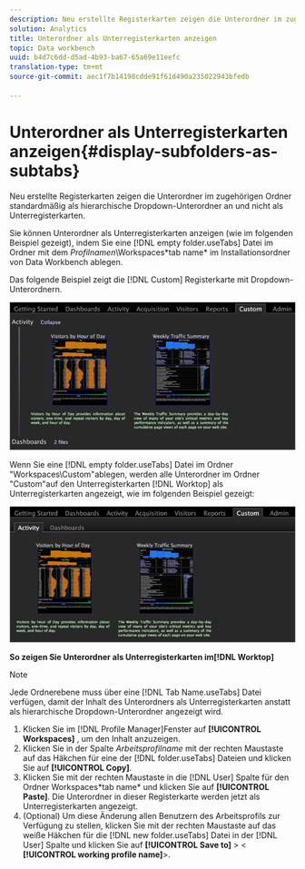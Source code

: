 ```yaml
---
description: Neu erstellte Registerkarten zeigen die Unterordner im zugehörigen Ordner standardmäßig als hierarchische Dropdown-Unterordner an und nicht als Unterregisterkarten.
solution: Analytics
title: Unterordner als Unterregisterkarten anzeigen
topic: Data workbench
uuid: b4d7c6dd-d5ad-4b93-ba67-65a69e11eefc
translation-type: tm+mt
source-git-commit: aec1f7b14198cdde91f61d490a235022943bfedb

---
```



# Unterordner als Unterregisterkarten anzeigen{#display-subfolders-as-subtabs}

Neu erstellte Registerkarten zeigen die Unterordner im zugehörigen Ordner standardmäßig als hierarchische Dropdown-Unterordner an und nicht als Unterregisterkarten.

Sie können Unterordner als Unterregisterkarten anzeigen (wie im folgenden Beispiel gezeigt), indem Sie eine [!DNL empty folder.useTabs] Datei im Ordner mit dem *Profilnamen*\Workspaces\*tab name* im Installationsordner von Data Workbench ablegen.

Das folgende Beispiel zeigt die [!DNL Custom] Registerkarte mit Dropdown-Unterordnern.

![](assets/client-sub.png)

Wenn Sie eine [!DNL empty folder.useTabs] Datei im Ordner &quot;Workspaces\Custom&quot;ablegen, werden alle Unterordner im Ordner &quot;Custom&quot;auf den Unterregisterkarten [!DNL Worktop] als Unterregisterkarten angezeigt, wie im folgenden Beispiel gezeigt:

![](assets/client-sub2.png)

**So zeigen Sie Unterordner als Unterregisterkarten im[!DNL Worktop]**

>[!NOTE]
>
>Jede Ordnerebene muss über eine [!DNL Tab Name.useTabs] Datei verfügen, damit der Inhalt des Unterordners als Unterregisterkarten anstatt als hierarchische Dropdown-Unterordner angezeigt wird.

1. Klicken Sie im [!DNL Profile Manager]Fenster auf **[!UICONTROL Workspaces]** , um den Inhalt anzuzeigen.
1. Klicken Sie in der Spalte *Arbeitsprofilname* mit der rechten Maustaste auf das Häkchen für eine der [!DNL folder.useTabs] Dateien und klicken Sie auf **[!UICONTROL Copy]**.
1. Klicken Sie mit der rechten Maustaste in die [!DNL User] Spalte für den Ordner Workspaces\*tab name* und klicken Sie auf **[!UICONTROL Paste]**. Die Unterordner in dieser Registerkarte werden jetzt als Unterregisterkarten angezeigt.
1. (Optional) Um diese Änderung allen Benutzern des Arbeitsprofils zur Verfügung zu stellen, klicken Sie mit der rechten Maustaste auf das weiße Häkchen für die [!DNL new folder.useTabs] Datei in der [!DNL User] Spalte und klicken Sie auf **[!UICONTROL Save to]** > &lt; **[!UICONTROL working profile name]**>.


